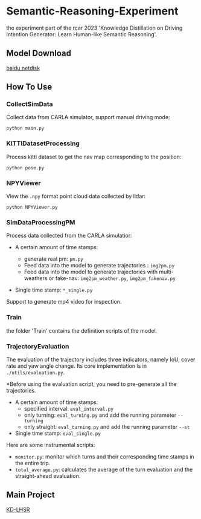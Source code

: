 # Semantic-Reasoning-Experiment

the experiment part of the rcar 2023 'Knowledge Distillation on Driving Intention Generator: Learn Human-like Semantic Reasoning'.

## Model Download

[baidu netdisk](https://pan.baidu.com/s/1Pq90IUN3fEwoNRVCq0auOw?pwd=2022) 

## How To Use

### CollectSimData

Collect data from CARLA simulator, support manual driving mode:

```shell
python main.py
```

### KITTIDatasetProcessing

Process kitti dataset to get the nav map corresponding to the position:

```shell
python pose.py
```

### NPYViewer

View the `.npy` format point cloud data collected by lidar:

```shell
python NPYViewer.py
```

### SimDataProcessingPM

Process data collected from the CARLA simulatior:

- A certain amount of time stamps:
  - generate real pm: `pm.py`
  - Feed data into the model to generate trajectories : `img2pm.py`
  - Feed data into the model to generate trajectories with multi-weathers or fake-nav: `img2pm_weather.py`, `img2pm_fakenav.py`

- Single time stamp: `*_single.py`

Support to generate mp4 video for inspection.

### Train

the folder 'Train' contains the definition scripts of the model.

### TrajectoryEvaluation

The evaluation of the trajectory includes three indicators, namely IoU, cover rate and yaw angle change. Its core implementation is in `./utils/evaluation.py`.

*Before using the evaluation script, you need to pre-generate all the trajectories.

- A certain amount of time stamps:
  - specified interval: `eval_interval.py`
  - only turning: `eval_turning.py` and add the running parameter `--turning`
  - only straight: `eval_turning.py` and add the running parameter `--st`
- Single time stamp: `eval_single.py`

Here are some instrumental scripts:

- `monitor.py`: monitor which turns and their corresponding time stamps in the entire trip.
- `total_average.py`: calculates the average of the turn evaluation and the straight-ahead evaluation.

## Main Project
[KD-LHSR](https://github.com/BaiYeBuTingXuan/KD-LHSR)
